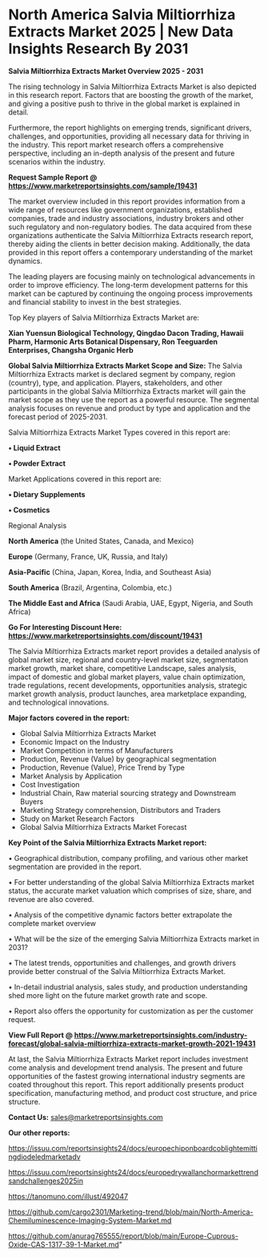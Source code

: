 # North America Salvia Miltiorrhiza Extracts Market 2025 | New Data Insights Research By 2031

<Strong> Salvia Miltiorrhiza Extracts Market Overview 2025 - 2031</strong>

The rising technology in Salvia Miltiorrhiza Extracts Market is also depicted in this research report. Factors that are boosting the growth of the market, and giving a positive push to thrive in the global market is explained in detail.

Furthermore, the report highlights on emerging trends, significant drivers, challenges, and opportunities, providing all necessary data for thriving in the industry. This report market research offers a comprehensive perspective, including an in-depth analysis of the present and future scenarios within the industry.

<strong>Request Sample Report @ <a href=https://www.marketreportsinsights.com/sample/19431>https://www.marketreportsinsights.com/sample/19431</a></strong>

The market overview included in this report provides information from a wide range of resources like government organizations, established companies, trade and industry associations, industry brokers and other such regulatory and non-regulatory bodies. The data acquired from these organizations authenticate the Salvia Miltiorrhiza Extracts research report, thereby aiding the clients in better decision making. Additionally, the data provided in this report offers a contemporary understanding of the market dynamics.

The leading players are focusing mainly on technological advancements in order to improve efficiency. The long-term development patterns for this market can be captured by continuing the ongoing process improvements and financial stability to invest in the best strategies.

Top Key players of Salvia Miltiorrhiza Extracts Market are:

<strong>Xian Yuensun Biological Technology, Qingdao Dacon Trading, Hawaii Pharm, Harmonic Arts Botanical Dispensary, Ron Teeguarden Enterprises, Changsha Organic Herb</strong>

<strong><b>Global Salvia Miltiorrhiza Extracts Market Scope and Size:</b></strong>
The Salvia Miltiorrhiza Extracts market is declared segment by company, region (country), type, and application. Players, stakeholders, and other participants in the global Salvia Miltiorrhiza Extracts market will gain the market scope as they use the report as a powerful resource. The segmental analysis focuses on revenue and product by type and application and the forecast period of 2025-2031.

Salvia Miltiorrhiza Extracts Market Types covered in this report are:

<strong>• Liquid Extract

• Powder Extract</strong>

Market Applications covered in this report are:

<strong>• Dietary Supplements

• Cosmetics</strong> 

Regional Analysis

<strong>North America</strong> (the United States, Canada, and Mexico)

<strong>Europe</strong> (Germany, France, UK, Russia, and Italy)

<strong>Asia-Pacific</strong> (China, Japan, Korea, India, and Southeast Asia)

<strong>South America</strong> (Brazil, Argentina, Colombia, etc.)

<strong>The Middle East and Africa</strong> (Saudi Arabia, UAE, Egypt, Nigeria, and South Africa)

<strong>Go For Interesting Discount Here: <a href=https://www.marketreportsinsights.com/discount/19431>https://www.marketreportsinsights.com/discount/19431</a></strong>

The Salvia Miltiorrhiza Extracts market report provides a detailed analysis of global market size, regional and country-level market size, segmentation market growth, market share, competitive Landscape, sales analysis, impact of domestic and global market players, value chain optimization, trade regulations, recent developments, opportunities analysis, strategic market growth analysis, product launches, area marketplace expanding, and technological innovations.

<strong><b>Major factors covered in the report:</b></strong>
<ul>
  <li>Global Salvia Miltiorrhiza Extracts Market </li>
  <li>Economic Impact on the Industry</li>
  <li>Market Competition in terms of Manufacturers</li>
  <li>Production, Revenue (Value) by geographical segmentation</li>
  <li>Production, Revenue (Value), Price Trend by Type</li>
  <li>Market Analysis by Application</li>
  <li>Cost Investigation</li>
  <li>Industrial Chain, Raw material sourcing strategy and Downstream Buyers</li>
  <li>Marketing Strategy comprehension, Distributors and Traders</li>
  <li>Study on Market Research Factors</li>
  <li>Global Salvia Miltiorrhiza Extracts Market Forecast</li>
</ul>

<strong><b>Key Point of the Salvia Miltiorrhiza Extracts Market report:</b></strong>

• Geographical distribution, company profiling, and various other market segmentation are provided in the report.

• For better understanding of the global Salvia Miltiorrhiza Extracts market status, the accurate market valuation which comprises of size, share, and revenue are also covered.

• Analysis of the competitive dynamic factors better extrapolate the complete market overview

• What will be the size of the emerging Salvia Miltiorrhiza Extracts market in 2031?

• The latest trends, opportunities and challenges, and growth drivers provide better construal of the Salvia Miltiorrhiza Extracts Market.

• In-detail industrial analysis, sales study, and production understanding shed more light on the future market growth rate and scope.

• Report also offers the opportunity for customization as per the customer request.

<strong><b>View Full Report @ <a href=https://www.marketreportsinsights.com/industry-forecast/global-salvia-miltiorrhiza-extracts-market-growth-2021-19431>https://www.marketreportsinsights.com/industry-forecast/global-salvia-miltiorrhiza-extracts-market-growth-2021-19431</a></b></strong>


At last, the Salvia Miltiorrhiza Extracts Market report includes investment come analysis and development trend analysis. The present and future opportunities of the fastest growing international industry segments are coated throughout this report. This report additionally presents product specification, manufacturing method, and product cost structure, and price structure.

<strong>Contact Us:</strong>
sales@marketreportsinsights.com

<strong>Our other reports:</strong>

<a href=https://issuu.com/reportsinsights24/docs/europechiponboardcoblightemittingdiodeledmarketadv>https://issuu.com/reportsinsights24/docs/europechiponboardcoblightemittingdiodeledmarketadv</a>

<a href=https://issuu.com/reportsinsights24/docs/europedrywallanchormarkettrendsandchallenges2025in>https://issuu.com/reportsinsights24/docs/europedrywallanchormarkettrendsandchallenges2025in</a>

<a href=https://tanomuno.com/illust/492047>https://tanomuno.com/illust/492047</a>

<a href=https://github.com/cargo2301/Marketing-trend/blob/main/North-America-Chemiluminescence-Imaging-System-Market.md>https://github.com/cargo2301/Marketing-trend/blob/main/North-America-Chemiluminescence-Imaging-System-Market.md</a>

<a href=https://github.com/anurag765555/report/blob/main/Europe-Cuprous-Oxide-CAS-1317-39-1-Market.md>https://github.com/anurag765555/report/blob/main/Europe-Cuprous-Oxide-CAS-1317-39-1-Market.md</a>"

